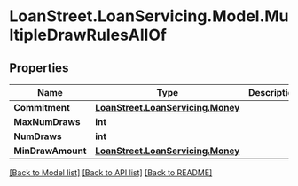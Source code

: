 # LoanStreet.LoanServicing.Model.MultipleDrawRulesAllOf
## Properties

Name | Type | Description | Notes
------------ | ------------- | ------------- | -------------
**Commitment** | [**LoanStreet.LoanServicing.Money**](LoanStreet.LoanServicing.Money.md) |  | [optional] 
**MaxNumDraws** | **int** |  | [optional] 
**NumDraws** | **int** |  | [optional] 
**MinDrawAmount** | [**LoanStreet.LoanServicing.Money**](LoanStreet.LoanServicing.Money.md) |  | [optional] 

[[Back to Model list]](../README.md#documentation-for-models) [[Back to API list]](../README.md#documentation-for-api-endpoints) [[Back to README]](../README.md)

